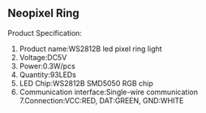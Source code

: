 ## Neopixel Ring

Product Specification:
1. Product name:WS2812B led pixel ring light
2. Voltage:DC5V
3. Power:0.3W/pcs
4. Quantity:93LEDs
5. LED Chip:WS2812B SMD5050 RGB chip
6. Communication interface:Single-wire communication
7.Connection:VCC:RED, DAT:GREEN, GND:WHITE
